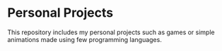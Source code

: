 # Personal Projects
This repository includes my personal projects such as games or simple animations made using few programming languages.
